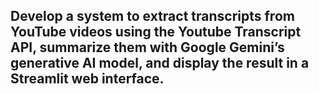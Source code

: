 ## Develop a system to extract transcripts from YouTube videos using the Youtube Transcript API, summarize them with Google Gemini’s generative AI model, and display the result in a Streamlit web interface.
